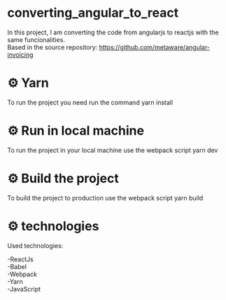 # converting_angular_to_react
In this project, I am converting the code from angularjs to reactjs with the same funcionalities.</br>
Based in the source repository: https://github.com/metaware/angular-invoicing

# :gear:  Yarn

To run the project you need run the command yarn install

# :gear:  Run in local machine

To run the project in your local machine use the webpack script yarn dev

# :gear:  Build the project

To build the project to production use the webpack script yarn build

# :gear: technologies

Used technologies:

  -ReactJs </br>
  -Babel </br>
  -Webpack </br>
  -Yarn </br>
  -JavaScript </br>
